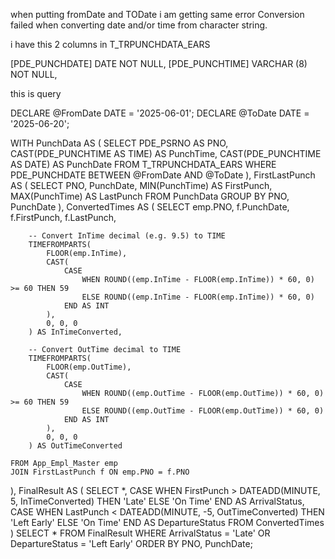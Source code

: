 when putting fromDate and TODate i am getting same error 
Conversion failed when converting date and/or time from character string.


i have this 2 columns in T_TRPUNCHDATA_EARS 

 [PDE_PUNCHDATE] DATE         NOT NULL,
 [PDE_PUNCHTIME] VARCHAR (8)  NOT NULL,

this is query

DECLARE @FromDate DATE = '2025-06-01';
DECLARE @ToDate DATE = '2025-06-20';

WITH PunchData AS (
    SELECT
        PDE_PSRNO AS PNO,
        CAST(PDE_PUNCHTIME AS TIME) AS PunchTime,
        CAST(PDE_PUNCHTIME AS DATE) AS PunchDate
    FROM T_TRPUNCHDATA_EARS
    WHERE PDE_PUNCHDATE BETWEEN @FromDate AND @ToDate
),
FirstLastPunch AS (
    SELECT
        PNO,
        PunchDate,
        MIN(PunchTime) AS FirstPunch,
        MAX(PunchTime) AS LastPunch
    FROM PunchData
    GROUP BY PNO, PunchDate
),
ConvertedTimes AS (
    SELECT
        emp.PNO,
        f.PunchDate,
        f.FirstPunch,
        f.LastPunch,

        -- Convert InTime decimal (e.g. 9.5) to TIME
        TIMEFROMPARTS(
            FLOOR(emp.InTime),
            CAST(
                CASE 
                    WHEN ROUND((emp.InTime - FLOOR(emp.InTime)) * 60, 0) >= 60 THEN 59
                    ELSE ROUND((emp.InTime - FLOOR(emp.InTime)) * 60, 0)
                END AS INT
            ),
            0, 0, 0
        ) AS InTimeConverted,

        -- Convert OutTime decimal to TIME
        TIMEFROMPARTS(
            FLOOR(emp.OutTime),
            CAST(
                CASE 
                    WHEN ROUND((emp.OutTime - FLOOR(emp.OutTime)) * 60, 0) >= 60 THEN 59
                    ELSE ROUND((emp.OutTime - FLOOR(emp.OutTime)) * 60, 0)
                END AS INT
            ),
            0, 0, 0
        ) AS OutTimeConverted

    FROM App_Empl_Master emp
    JOIN FirstLastPunch f ON emp.PNO = f.PNO
),
FinalResult AS (
    SELECT *,
        CASE 
            WHEN FirstPunch > DATEADD(MINUTE, 5, InTimeConverted) THEN 'Late'
            ELSE 'On Time'
        END AS ArrivalStatus,
        CASE 
            WHEN LastPunch < DATEADD(MINUTE, -5, OutTimeConverted) THEN 'Left Early'
            ELSE 'On Time'
        END AS DepartureStatus
    FROM ConvertedTimes
)
SELECT *
FROM FinalResult
WHERE ArrivalStatus = 'Late' OR DepartureStatus = 'Left Early'
ORDER BY PNO, PunchDate;
